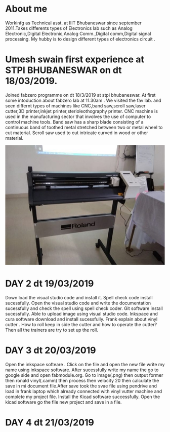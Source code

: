 # About me
Workinfg as Technical asst. at IIIT Bhubaneswar since september 2011.Takes  differents types of Electronics lab such as Analog Electronic,Digital Electronic,Analog Comm.,Digital comm,Digital signal processing. My hubby is to design different types of electronics circuit .
# Umesh swain first experience at STPI BHUBANESWAR on dt 18/03/2019.
Joined fabzero programme on dt 18/3/2019 at stpi bhubaneswar.
At first some intoduction about fabzero lab at 11.30am .
We visited the fav lab. and seen differnt types of machines like CNC,band saw,scroll saw,laser cutter,3D printer,inkjet printer,sterioleothography printer.
CNC machine is used in the manufacturing sector that involves the use of computer to control machine tools.
Band saw has a sharp blade consisting of a continuous band of toothed metal stretched between two or metal wheel to cut material.
Scroll saw used to cut intricate curved in wood or other material.

![](image/index.jpg)
# DAY 2 dt 19/03/2019
Down load the visual studio code and install it.
Spell check code install sucessfully.
Open the visual studio code and write the documentation sucessfully and check the spell using spell check coder.
Git software install sucessfully.
Able to upload image using visual studio code.
Inkspace and cura software download and install sucessfully.
Frank explain about vinyl cutter .
How to roll keep in side the cutter and how to operate the cutter? Then all the trainers are try to set up the roll.
# DAY 3 dt 20/03/2019
Open the inkspace  softeare .
Click on the file and open the new file write my name using inkspace software.
After sucessfully write my name the go to google side and open fabmodule.org.
Go to image(.png) then output former then ronald vinyl(.camm) then process then velocity 20 then calculate the save in mi document file.After save took the svae file using pendrive and load in frank laptop which already connected with vinyl vutter machine and complete my project file. 
Install the Kicad software successfully.
Open the kicad software go the file new project and save in a file.
# DAY 4 dt 21/03/2019

